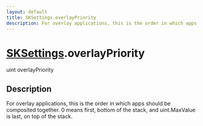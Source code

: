 ```yaml
---
layout: default
title: SKSettings.overlayPriority
description: For overlay applications, this is the order in which apps should be composited together. 0 means first, bottom of the stack, and uint.MaxValue is last, on top of the stack.
---
```

# [SKSettings]({{site.url}}/Pages/Reference/SKSettings.html).overlayPriority

<div class='signature' markdown='1'>
uint overlayPriority
</div>

## Description
For overlay applications, this is the order in which
apps should be composited together. 0 means first, bottom of the
stack, and uint.MaxValue is last, on top of the stack.

